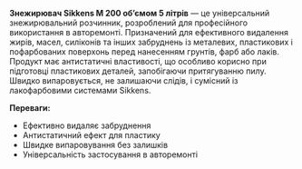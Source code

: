 **Знежирювач Sikkens M 200 об’ємом 5 літрів** — це універсальний знежирювальний розчинник, розроблений для професійного використання в авторемонті. Призначений для ефективного видалення жирів, масел, силіконів та інших забруднень із металевих, пластикових і пофарбованих поверхонь перед нанесенням грунтів, фарб або лаків. Продукт має антистатичні властивості, що особливо корисно при підготовці пластикових деталей, запобігаючи притягуванню пилу. Швидко випаровується, не залишаючи слідів, і сумісний із лакофарбовими системами Sikkens.

**Переваги:**

- Ефективно видаляє забруднення
- Антистатичний ефект для пластику
- Швидке випаровування без залишків
- Універсальність застосування в авторемонті
